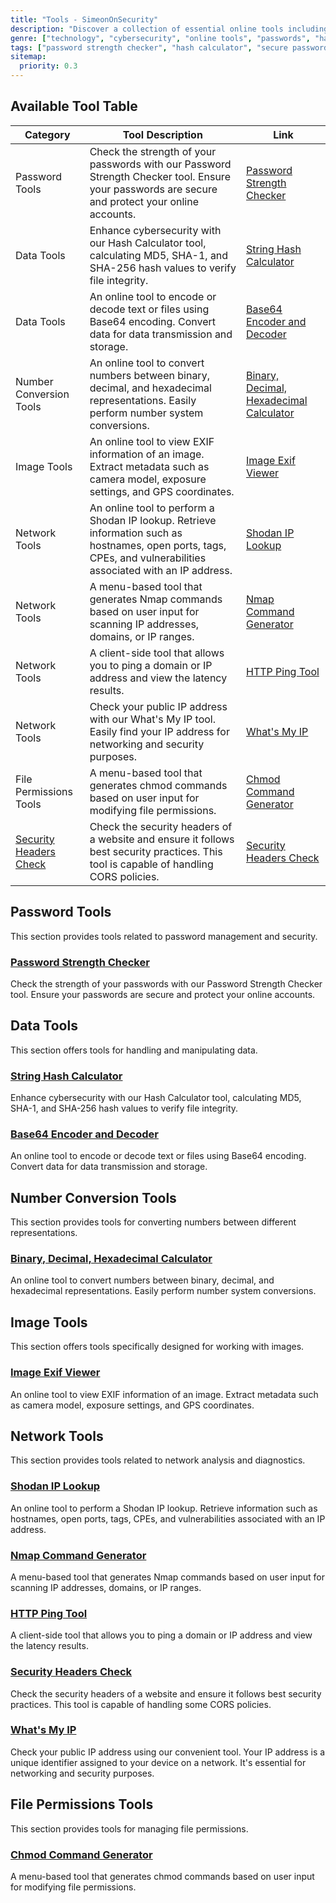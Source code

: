 ```yaml
---
title: "Tools - SimeonOnSecurity"
description: "Discover a collection of essential online tools including a Password Strength Checker and Hash Calculator. Enhance your online security and protect your sensitive information."
genre: ["technology", "cybersecurity", "online tools", "passwords", "hash calculator", "password strength", "password checker", "password best practices", "password security", "data protection", "online privacy"]
tags: ["password strength checker", "hash calculator", "secure passwords", "password security tool", "password strength test", "password complexity", "password complexity requirements", "password security tips", "strong passwords", "password strength guidelines", "password protection", "online account security", "data security", "password entropy", "password strength meter", "password security recommendations", "password manager", "password hygiene", "password policy", "password complexity rules", "password audit"]
sitemap:
  priority: 0.3
---
```


## Available Tool Table

| Category                 | Tool Description                                           | Link                          |
|--------------------------|------------------------------------------------------------|-------------------------------|
| Password Tools           | Check the strength of your passwords with our Password Strength Checker tool. Ensure your passwords are secure and protect your online accounts.     | [Password Strength Checker](/password-checker)  |
| Data Tools               | Enhance cybersecurity with our Hash Calculator tool, calculating MD5, SHA-1, and SHA-256 hash values to verify file integrity.                        | [String Hash Calculator](/hash-calculator) |
| Data Tools               | An online tool to encode or decode text or files using Base64 encoding. Convert data for data transmission and storage.                                    | [Base64 Encoder and Decoder](/base64_encode_decode) |
| Number Conversion Tools  | An online tool to convert numbers between binary, decimal, and hexadecimal representations. Easily perform number system conversions.                | [Binary, Decimal, Hexadecimal Calculator](/binary_decimal_converter) |
| Image Tools              | An online tool to view EXIF information of an image. Extract metadata such as camera model, exposure settings, and GPS coordinates.                     | [Image Exif Viewer](/exif-viewer) |
| Network Tools            | An online tool to perform a Shodan IP lookup. Retrieve information such as hostnames, open ports, tags, CPEs, and vulnerabilities associated with an IP address. | [Shodan IP Lookup](/shodan_ip) |
| Network Tools            | A menu-based tool that generates Nmap commands based on user input for scanning IP addresses, domains, or IP ranges.                                       | [Nmap Command Generator](/nmap) |
| Network Tools            | A client-side tool that allows you to ping a domain or IP address and view the latency results.                                                          | [HTTP Ping Tool](/ping) |
| Network Tools            | Check your public IP address with our What's My IP tool. Easily find your IP address for networking and security purposes.                            | [What's My IP](/whatsmyip) |
| File Permissions Tools   | A menu-based tool that generates chmod commands based on user input for modifying file permissions.                                                     | [Chmod Command Generator](/chmod) |
| [Security Headers Check](https://simeononsecurity.ch/securityheaders/)  | Check the security headers of a website and ensure it follows best security practices. This tool is capable of handling CORS policies.                    | [Security Headers Check](/securityheaders) |
## Password Tools

This section provides tools related to password management and security.
### [Password Strength Checker](/password-checker)
Check the strength of your passwords with our Password Strength Checker tool. Ensure your passwords are secure and protect your online accounts.

## Data Tools

This section offers tools for handling and manipulating data.

### [String Hash Calculator](/hash-calculator)
Enhance cybersecurity with our Hash Calculator tool, calculating MD5, SHA-1, and SHA-256 hash values to verify file integrity.

### [Base64 Encoder and Decoder](/base64_encode_decode)
An online tool to encode or decode text or files using Base64 encoding. Convert data for data transmission and storage.

## Number Conversion Tools

This section provides tools for converting numbers between different representations.

### [Binary, Decimal, Hexadecimal Calculator](/binary_decimal_converter)
An online tool to convert numbers between binary, decimal, and hexadecimal representations. Easily perform number system conversions.

## Image Tools

This section offers tools specifically designed for working with images.
### [Image Exif Viewer](/exif-viewer)
An online tool to view EXIF information of an image. Extract metadata such as camera model, exposure settings, and GPS coordinates.

## Network Tools

This section provides tools related to network analysis and diagnostics.
### [Shodan IP Lookup](/shodan_ip)
An online tool to perform a Shodan IP lookup. Retrieve information such as hostnames, open ports, tags, CPEs, and vulnerabilities associated with an IP address.

### [Nmap Command Generator](/nmap)
A menu-based tool that generates Nmap commands based on user input for scanning IP addresses, domains, or IP ranges.

### [HTTP Ping Tool](/ping)
A client-side tool that allows you to ping a domain or IP address and view the latency results.

### [Security Headers Check](/securityheaders)
Check the security headers of a website and ensure it follows best security practices. This tool is capable of handling some CORS policies.

### [What's My IP](/whatsmyip)
Check your public IP address using our convenient tool. Your IP address is a unique identifier assigned to your device on a network. It's essential for networking and security purposes.

## File Permissions Tools

This section provides tools for managing file permissions.

### [Chmod Command Generator](/chmod)
A menu-based tool that generates chmod commands based on user input for modifying file permissions.
